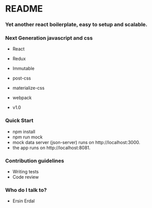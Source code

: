 # README #


### Yet another react boilerplate, easy to setup and scalable. ###
### Next Generation javascript and css ###

* React
* Redux
* Immutable
* post-css
* materialize-css
* webpack

* v1.0

### Quick Start ###

* npm install
* npm run mock 
* mock data server (json-server) runs on http://localhost:3000.
* the app runs on http://localhost:8081.

### Contribution guidelines ###
* Writing tests
* Code review

### Who do I talk to? ###
* Ersin Erdal
